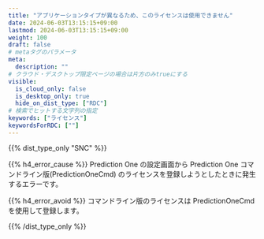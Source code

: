 ```yaml
---
title: "アプリケーションタイプが異なるため、このライセンスは使用できません"
date: 2024-06-03T13:15:15+09:00
lastmod: 2024-06-03T13:15:15+09:00
weight: 100
draft: false
# metaタグのパラメータ
meta:
  description: ""
# クラウド・デスクトップ限定ページの場合は片方のみtrueにする
visible:
  is_cloud_only: false
  is_desktop_only: true
  hide_on_dist_type: ["RDC"]
# 検索でヒットする文字列の指定
keywords: ["ライセンス"]
keywordsForRDC: [""]
---
```


{{% dist_type_only "SNC" %}}

{{% h4_error_cause %}}
Prediction One の設定画面から Prediction One コマンドライン版(PredictionOneCmd) のライセンスを登録しようとしたときに発生するエラーです。  

{{% h4_error_avoid %}}
コマンドライン版のライセンスは PredictionOneCmd を使用して登録します。

{{% /dist_type_only %}}
